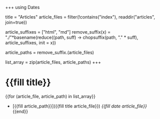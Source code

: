 +++
using Dates

title = "Articles"
article_files = filter(!contains("index"), readdir("articles", join=true))

article_suffixes = ["html", "md"]
remove_suffix(x) = "./"*basename(reduce((path, suff) -> chopsuffix(path, "." * suff), article_suffixes, init = x))

article_paths = remove_suffix.(article_files)

list_array = zip(article_files, article_paths)
+++

# {{fill title}}

{{for (article_file, article_path) in list_array}}
- [{{fill article_path}}]({{fill title article_file}}) *{{fill date article_file}}*
{{end}}
